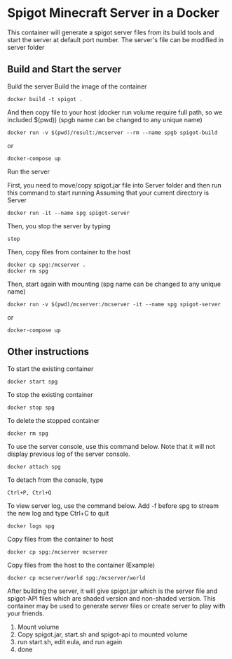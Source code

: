 # Spigot Minecraft Server in a Docker

This container will generate a spigot server files from its build tools and start the server at default port number. The server's file can be modified in server folder

## Build and Start the server

Build the server
Build the image of the container
```
docker build -t spigot .
```
And then copy file to your host (docker run volume require full path, so we included $(pwd)) (spgb name can be changed to any unique name)
```
docker run -v $(pwd)/result:/mcserver --rm --name spgb spigot-build
```
or
```
docker-compose up
```

Run the server

First, you need to move/copy spigot.jar file into Server folder and then run this command to start running
Assuming that your current directory is Server
```
docker run -it --name spg spigot-server
```
Then, you stop the server by typing
```
stop
```
Then, copy files from container to the host
```
docker cp spg:/mcserver .
docker rm spg
```
Then, start again with mounting (spg name can be changed to any unique name)
```
docker run -v $(pwd)/mcserver:/mcserver -it --name spg spigot-server
```
or
```
docker-compose up
```

## Other instructions
To start the existing container
```
docker start spg
```
To stop the existing container
```
docker stop spg
```
To delete the stopped container
```
docker rm spg
```
To use the server console, use this command below. Note that it will not display previous log of the server console.
```
docker attach spg
```
To detach from the console, type
```
Ctrl+P, Ctrl+Q
```
To view server log, use the command below. Add -f before spg to stream the new log and type Ctrl+C to quit
```
docker logs spg
```
Copy files from the container to host
```
docker cp spg:/mcserver mcserver
```
Copy files from the host to the container (Example)
```
docker cp mcserver/world spg:/mcserver/world
```
After building the server, it will give spigot.jar which is the server file and spigot-API files which are shaded version and non-shaded version. This container may be used to generate server files or create server to play with your friends.

1. Mount volume
2. Copy spigot.jar, start.sh and spigot-api to mounted volume
3. run start.sh, edit eula, and run again
4. done
